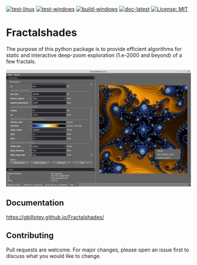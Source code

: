 [![test-linux](https://github.com/GBillotey/Fractalshades/actions/workflows/test-linux.yml/badge.svg)](https://github.com/GBillotey/Fractalshades/actions/workflows/test-linux.yml)
[![test-windows](https://github.com/GBillotey/Fractalshades/actions/workflows/test-windows.yml/badge.svg)](https://github.com/GBillotey/Fractalshades/actions/workflows/test-windows.yml)
[![build-windows](https://github.com/GBillotey/Fractalshades/actions/workflows/build-windows.yml/badge.svg)](https://github.com/GBillotey/Fractalshades/actions/workflows/build-windows.yml)
[![doc-latest](https://github.com/GBillotey/Fractalshades/actions/workflows/doc-latest.yml/badge.svg)](https://github.com/GBillotey/Fractalshades/actions/workflows/doc-latest.yml)
[![License: MIT](https://img.shields.io/badge/License-MIT-yellow.svg)](https://opensource.org/licenses/MIT)

# Fractalshades
The purpose of this python package is to provide efficient algorithms for static and interactive deep-zoom exploration (1.e-2000 and beyond) of a few fractals.

![Graphical user interface developped with PyQt6](https://github.com/GBillotey/Fractalshades/blob/master/docs/_static/Screenshot_from_2022-02-04.png)

## Documentation
https://gbillotey.github.io/Fractalshades/

## Contributing
Pull requests are welcome. For major changes, please open an issue first to discuss what you would like to change.

